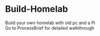 # Build-Homelab
Build your own homelab with old pc and a Pi<br>
Go to ProcessBrief for detailed walkthrough

